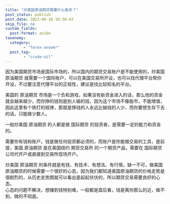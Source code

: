 ```yaml
---
title: "炒美国原油期货需要什么条件？"
post_status: publish
post_date: 2023-08-18 10:30:43
skip_file: no
custom_fields: 
  post-format: aside
taxonomy:
  category:
        - "forex-answer"
  post_tag:
        - "crude-oil"
---
```


因为美国期货市场是国际市场的，所以国内的期货交易账户是不能使用的，炒美国 原油期货 就需要一个国际账户，可以在美国交易所开设，也可以找代理平台帮你开设，不过要注意代理平台的正规性，建议是找比较知名的平台。

美国的 原油期货 市场是一个负和游戏，如果没有新资金进入的话，那么他的资金就会越来越少，而你挣的钱则是别人输的钱，因为这个市场不像股市，不能增值，因此这里有个铁打的规律，那就是挣钱的人永远比输钱的人少，而你要想生存下去的话，只能做少数人。

一般炒美国 原油期货 的人都是做 国际期货 的投资者，是需要一定的能力和资金的。

需要你有钱和账户，钱是做任何投资都必须的，而账户是你能做交易的工具，是前提，美国 原油期货 是在美国纽约 期货交易所 的一个期货产品，需要在 国际期货 公司代开户或直接到交易所现场开户。

炒美国 原油期货 的条件就是有钱、有技术、有想法、有行情，缺一不可，做美国原油期货的时候需要一个很好的心态，因为我们都知道美国原油期货的价格走势是很剧烈的，从历史走势图就可以看出是起起伏伏的，所以期货交易需要良好的心态。  
心态的问题不解决，想赚到钱特别难，一般都是盘后看，钱是离你那么的近，做不到，做的不彻底。

